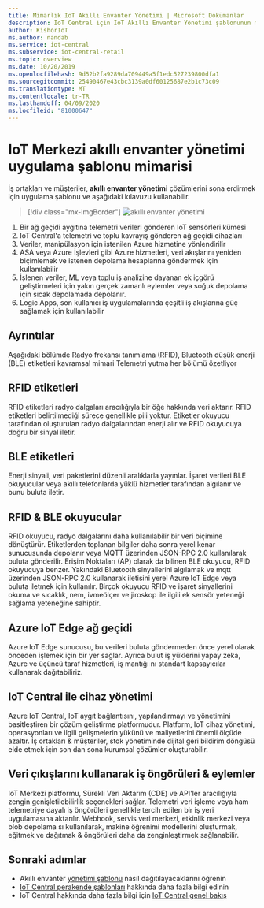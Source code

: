 ```yaml
---
title: Mimarlık IoT Akıllı Envanter Yönetimi | Microsoft Dokümanlar
description: IoT Central için IoT Akıllı Envanter Yönetimi şablonunun mimarisi
author: KishorIoT
ms.author: nandab
ms.service: iot-central
ms.subservice: iot-central-retail
ms.topic: overview
ms.date: 10/20/2019
ms.openlocfilehash: 9d52b2fa9289da709449a5f1edc527239800dfa1
ms.sourcegitcommit: 25490467e43cbc3139a0df60125687e2b1c73c09
ms.translationtype: MT
ms.contentlocale: tr-TR
ms.lasthandoff: 04/09/2020
ms.locfileid: "81000647"
---
```

# <a name="architecture-of-iot-central-smart-inventory-management-application-template"></a>IoT Merkezi akıllı envanter yönetimi uygulama şablonu mimarisi

İş ortakları ve müşteriler, **akıllı envanter yönetimi** çözümlerini sona erdirmek için uygulama şablonu ve aşağıdaki kılavuzu kullanabilir.

> [!div class="mx-imgBorder"]
> ![akıllı envanter yönetimi](./media/concept-smart-inventory-mgmt-architecture/smart-inventory-management-architecture.png)

1. Bir ağ geçidi aygıtına telemetri verileri gönderen IoT sensörleri kümesi
2. IoT Central'a telemetri ve toplu kavrayış gönderen ağ geçidi cihazları
3. Veriler, manipülasyon için istenilen Azure hizmetine yönlendirilir
4. ASA veya Azure İşlevleri gibi Azure hizmetleri, veri akışlarını yeniden biçimlemek ve istenen depolama hesaplarına göndermek için kullanılabilir 
5. İşlenen veriler, ML veya toplu iş analizine dayanan ek içgörü geliştirmeleri için yakın gerçek zamanlı eylemler veya soğuk depolama için sıcak depolamada depolanır. 
6. Logic Apps, son kullanıcı iş uygulamalarında çeşitli iş akışlarına güç sağlamak için kullanılabilir

## <a name="details"></a>Ayrıntılar
Aşağıdaki bölümde Radyo frekansı tanımlama (RFID), Bluetooth düşük enerji (BLE) etiketleri kavramsal mimari Telemetri yutma her bölümü özetliyor

## <a name="rfid-tags"></a>RFID etiketleri
RFID etiketleri radyo dalgaları aracılığıyla bir öğe hakkında veri aktarır. RFID etiketleri belirtilmediği sürece genellikle pili yoktur. Etiketler okuyucu tarafından oluşturulan radyo dalgalarından enerji alır ve RFID okuyucuya doğru bir sinyal iletir.

## <a name="ble-tags"></a>BLE etiketleri
Enerji sinyali, veri paketlerini düzenli aralıklarla yayınlar. İşaret verileri BLE okuyucular veya akıllı telefonlarda yüklü hizmetler tarafından algılanır ve bunu buluta iletir.

## <a name="rfid--ble-readers"></a>RFID & BLE okuyucular
RFID okuyucu, radyo dalgalarını daha kullanılabilir bir veri biçimine dönüştürür. Etiketlerden toplanan bilgiler daha sonra yerel kenar sunucusunda depolanır veya MQTT üzerinden JSON-RPC 2.0 kullanılarak buluta gönderilir.
Erişim Noktaları (AP) olarak da bilinen BLE okuyucu, RFID okuyucuya benzer. Yakındaki Bluetooth sinyallerini algılamak ve mqtt üzerinden JSON-RPC 2.0 kullanarak iletisini yerel Azure IoT Edge veya buluta iletmek için kullanılır.
Birçok okuyucu RFID ve işaret sinyallerini okuma ve sıcaklık, nem, ivmeölçer ve jiroskop ile ilgili ek sensör yeteneği sağlama yeteneğine sahiptir.

## <a name="azure-iot-edge-gateway"></a>Azure IoT Edge ağ geçidi
Azure IoT Edge sunucusu, bu verileri buluta göndermeden önce yerel olarak önceden işlemek için bir yer sağlar. Ayrıca bulut iş yüklerini yapay zeka, Azure ve üçüncü taraf hizmetleri, iş mantığı nı standart kapsayıcılar kullanarak dağıtabiliriz.

## <a name="device-management-with-iot-central"></a>IoT Central ile cihaz yönetimi 
Azure IoT Central, IoT aygıt bağlantısını, yapılandırmayı ve yönetimini basitleştiren bir çözüm geliştirme platformudur. Platform, IoT cihaz yönetimi, operasyonları ve ilgili gelişmelerin yükünü ve maliyetlerini önemli ölçüde azaltır. İş ortakları & müşteriler, stok yönetiminde dijital geri bildirim döngüsü elde etmek için son dan sona kurumsal çözümler oluşturabilir.

## <a name="business-insights--actions-using-data-egress"></a>Veri çıkışlarını kullanarak iş öngörüleri & eylemler 
IoT Merkezi platformu, Sürekli Veri Aktarım (CDE) ve API'ler aracılığıyla zengin genişletilebilirlik seçenekleri sağlar. Telemetri veri işleme veya ham telemetriye dayalı iş öngörüleri genellikle tercih edilen bir iş yeri uygulamasına aktarılır. Webhook, servis veri merkezi, etkinlik merkezi veya blob depolama sı kullanılarak, makine öğrenimi modellerini oluşturmak, eğitmek ve dağıtmak & öngörüleri daha da zenginleştirmek sağlanabilir.

## <a name="next-steps"></a>Sonraki adımlar
* Akıllı envanter [yönetimi şablonu](./tutorial-iot-central-smart-inventory-management.md) nasıl dağıtılayacaklarını öğrenin
* [IoT Central perakende şablonları](./overview-iot-central-retail.md) hakkında daha fazla bilgi edinin
* IoT Central hakkında daha fazla bilgi için [IoT Central genel bakış](../core/overview-iot-central.md)
